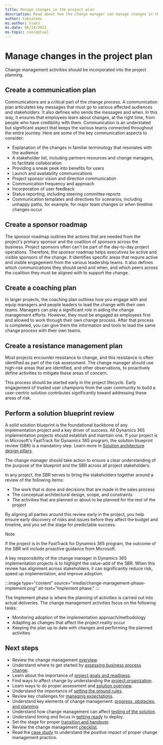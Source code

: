 ```yaml
---
title: Manage changes in the project plan
description: Read about how the change manager can manage changes in the project plan for a Dynamics 365 implementation project. 
author: taksatoms
ms.author: tsato
ms.date: 06/14/2023
ms.topic: conceptual
---
```


# Manage changes in the project plan

Change management activities should be incorporated into the project planning.

## Create a communication plan

Communications are a critical part of the change process. A communication plan articulates key messages that must go to various affected audiences and stakeholders. It also defines who sends the messages and when. In this way, it ensures that employees learn about changes, at the right time, from people who have credibility with them. Communication is an understated but significant aspect that keeps the various teams connected throughout the entire journey. Here are some of the key communication aspects to consider:

- Explanation of the changes in familiar terminology that resonates with the audience
- A stakeholder list, including partners resources and change managers, to facilitate collaboration
- Providing a sneak peek into benefits for users
- Launch and availability communications
- Project sponsor vision and direction communication
- Communication frequency and approach
- Incorporation of user feedback
- Status reporting, including steering committee reports
- Communication templates and directives for scenarios, including unhappy paths, for example, for major team changes or when timeline changes occur

## Create a sponsor roadmap

The sponsor roadmap outlines the actions that are needed from the project's primary sponsor and the coalition of sponsors across the business. Project sponsors often can't be part of the day-to-day project operations. Therefore, the sponsor roadmap helps executives be active and visible sponsors of the change. It identifies specific areas that require active and visible engagement from the various leadership teams. It also defines which communications they should send and when, and which peers across the coalition they must be aligned with to support the change.

## Create a coaching plan

In larger projects, the coaching plan outlines how you engage with and equip managers and people leaders to lead the change with their own teams. Managers can play a significant role in aiding the change management efforts. However, they must be engaged as employees first and allowed to work through their own change process. After that process is completed, you can give them the information and tools to lead the same change process with their own teams.

## Create a resistance management plan

Most projects encounter resistance to change, and this resistance is often identified as part of the risk assessment. The change manager should use high-risk areas that are identified, and other observations, to proactively define activities to mitigate these areas of concern.

This process should be started early in the project lifecycle. Early engagement of trusted user champions from the user community to build a user-centric solution contributes significantly toward addressing these areas of risk.

## Perform a solution blueprint review

A solid solution blueprint is the foundational backbone of any implementation project and a key driver of success. All Dynamics 365 implementation projects should establish and maintain one. If your project is in Microsoft's FastTrack for Dynamics 365 program, the solution blueprint review (SBR) is a mandatory step. Learn more in [Solution architecture design pillars](solution-architecture-design-pillars.md).

The change manager should take action to ensure a clear understanding of the purpose of the blueprint and the SBR across all project stakeholders.

In any project, the SBR serves to bring the stakeholders together around a review of the following items:

- The work that is done and decisions that are made in the sales process
- The conceptual architectural design, scope, and constraints
- The activities that are planned or about to be planned for the rest of the project

By aligning all parties around this review early in the project, you help ensure early discovery of risks and issues before they affect the budget and timeline, and you set the stage for predictable success.

> [!NOTE]
> If the project is in the FastTrack for Dynamics 365 program, the outcome of the SBR will include proactive guidance from Microsoft.

A key responsibility of the change manager in Dynamics 365 implementation projects is to highlight the value-add of the SBR. When this review has alignment across stakeholders, it can significantly reduce risk, speed up implementation, and improve adoption.

:::image type="content" source="media/change-management-phase-implement.png" alt-text="Implement phase." :::

The Implement phase is where the planning of activities is carried out into actual deliveries. The change management activities focus on the following tasks:

- Monitoring adoption of the implementation approach/methodology
- Adapting as changes that affect the project reality occur
- Keeping the plan up to date with changes and performing the planned activities

## Next steps

- Review the change management [overview](change-management.md).
- Understand where to get started by [assessing business process change](change-management-assessing-business-process-change.md).
- Learn about the importance of [project goals and readiness](change-management-project-goals-readiness.md).
- Find ways to affect change by understanding the [project organization](change-management-project-organization.md).
- Learn ways to do proper assessment and [solution overview](change-management-solution-overiew.md).
- Understand the importance of [setting the ground rules](change-management-set-ground-rules.md).
- Review key challenges for [managing expectations](change-management-manage-expectations.md).
- Understand key elements of change management: [progress, obstacles, and planning](change-management-progress-obstacles-planning.md).
- Understand how change management can affect [testing of the solution](change-management-test-solution.md).
- Understand timing and focus in [getting ready](change-management-get-ready.md) to deploy.
- Set the stage for proper [transition and handover](change-management-transition-handover.md).
- Review the change management [checklist](change-management-checklist.md).
- Read the [case study](change-management-case-study.md) to understand the positive impact of proper change management practice.
